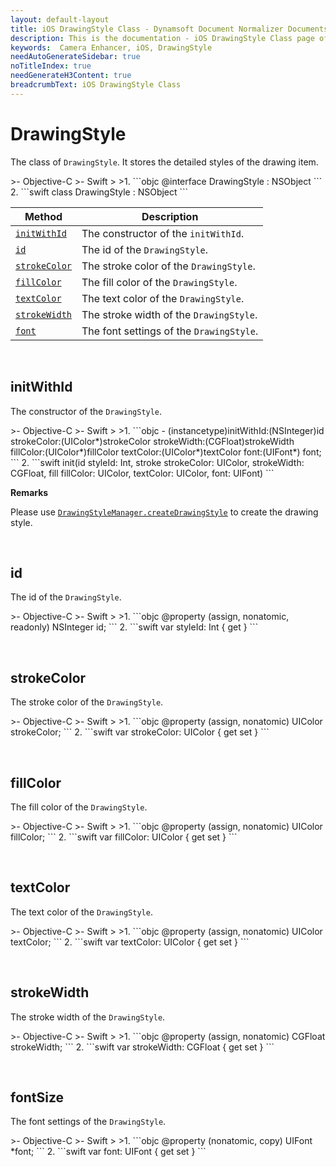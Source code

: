 ```yaml
---
layout: default-layout
title: iOS DrawingStyle Class - Dynamsoft Document Normalizer Documents
description: This is the documentation - iOS DrawingStyle Class page of Dynamsoft Camera Enhancer.
keywords:  Camera Enhancer, iOS, DrawingStyle
needAutoGenerateSidebar: true
noTitleIndex: true
needGenerateH3Content: true
breadcrumbText: iOS DrawingStyle Class
---
```


# DrawingStyle

The class of `DrawingStyle`. It stores the detailed styles of the drawing item.

<div class="sample-code-prefix"></div>
>- Objective-C
>- Swift
>
>1. 
```objc
@interface DrawingStyle : NSObject
```
2. 
```swift
class DrawingStyle : NSObject
```

| Method | Description |
| ------ | ----------- |
| [`initWithId`](#initwithid) | The constructor of the `initWithId`. |
| [`id`](#id) | The id of the `DrawingStyle`. |
| [`strokeColor`](#strokecolor) | The stroke color of the `DrawingStyle`. |
| [`fillColor`](#fillcolor) | The fill color of the `DrawingStyle`. |
| [`textColor`](#textcolor) | The text color of the `DrawingStyle`. |
| [`strokeWidth`](#strokewidth) | The stroke width of the `DrawingStyle`. |
| [`font`](#font) | The font settings of the `DrawingStyle`. |

&nbsp;

## initWithId

The constructor of the `DrawingStyle`.

<div class="sample-code-prefix"></div>
>- Objective-C
>- Swift
>
>1. 
```objc
- (instancetype)initWithId:(NSInteger)id
               strokeColor:(UIColor*)strokeColor
               strokeWidth:(CGFloat)strokeWidth
                 fillColor:(UIColor*)fillColor
                 textColor:(UIColor*)textColor
                      font:(UIFont*) font;
```
2. 
```swift
init(id styleId: Int, stroke strokeColor: UIColor, strokeWidth: CGFloat, fill fillColor: UIColor, textColor: UIColor, font: UIFont)
```

**Remarks**

Please use [`DrawingStyleManager.createDrawingStyle`](drawingstylemanager.md#createdrawingstyle) to create the drawing style.

&nbsp;

## id

The id of the `DrawingStyle`.

<div class="sample-code-prefix"></div>
>- Objective-C
>- Swift
>
>1. 
```objc
@property (assign, nonatomic, readonly) NSInteger id;
```
2. 
```swift
var styleId: Int { get }
```

&nbsp;

## strokeColor

The stroke color of the `DrawingStyle`.

<div class="sample-code-prefix"></div>
>- Objective-C
>- Swift
>
>1. 
```objc
@property (assign, nonatomic) UIColor strokeColor;
```
2. 
```swift
var strokeColor: UIColor { get set }
```

&nbsp;

## fillColor

The fill color of the `DrawingStyle`.

<div class="sample-code-prefix"></div>
>- Objective-C
>- Swift
>
>1. 
```objc
@property (assign, nonatomic) UIColor fillColor;
```
2. 
```swift
var fillColor: UIColor { get set }
```

&nbsp;

## textColor

The text color of the `DrawingStyle`.

<div class="sample-code-prefix"></div>
>- Objective-C
>- Swift
>
>1. 
```objc
@property (assign, nonatomic) UIColor textColor;
```
2. 
```swift
var textColor: UIColor { get set }
```

&nbsp;

## strokeWidth

The stroke width of the `DrawingStyle`.

<div class="sample-code-prefix"></div>
>- Objective-C
>- Swift
>
>1. 
```objc
@property (assign, nonatomic) CGFloat strokeWidth;
```
2. 
```swift
var strokeWidth: CGFloat { get set }
```

&nbsp;

## fontSize

The font settings of the `DrawingStyle`.

<div class="sample-code-prefix"></div>
>- Objective-C
>- Swift
>
>1. 
```objc
@property (nonatomic, copy) UIFont *font;
```
2. 
```swift
var font: UIFont { get set }
```

&nbsp;
